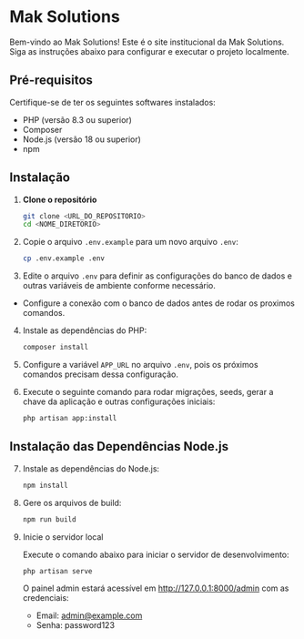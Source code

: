 # Mak Solutions

Bem-vindo ao Mak Solutions! Este é o site institucional da Mak Solutions. Siga as instruções abaixo para configurar e executar o projeto localmente.

## Pré-requisitos

Certifique-se de ter os seguintes softwares instalados:
- PHP (versão 8.3 ou superior)
- Composer
- Node.js (versão 18 ou superior)
- npm

## Instalação

1. **Clone o repositório**

   ```bash
   git clone <URL_DO_REPOSITORIO>
   cd <NOME_DIRETORIO>
    ```
2. Copie o arquivo `.env.example` para um novo arquivo `.env`:
    ```bash
    cp .env.example .env
    ```

3. Edite o arquivo `.env` para definir as configurações do banco de dados e outras variáveis de ambiente conforme necessário.
- Configure a conexão com o banco de dados antes de rodar os proximos comandos.

4. Instale as dependências do PHP:
    ```bash
    composer install
    ```

5. Configure a variável `APP_URL` no arquivo `.env`, pois os próximos comandos precisam dessa configuração.


6. Execute o seguinte comando para rodar migrações, seeds, gerar a chave da aplicação e outras configurações iniciais:
    ```bash
    php artisan app:install
    ```

## Instalação das Dependências Node.js

7. Instale as dependências do Node.js:
    ```bash
    npm install
    ```

8. Gere os arquivos de build:
    ```bash
    npm run build
    ```

9. Inicie o servidor local

    Execute o comando abaixo para iniciar o servidor de desenvolvimento:

    ```bash
    php artisan serve
    ```

    O painel admin estará acessível em http://127.0.0.1:8000/admin com as credenciais:

   - Email: admin@example.com
   - Senha: password123
